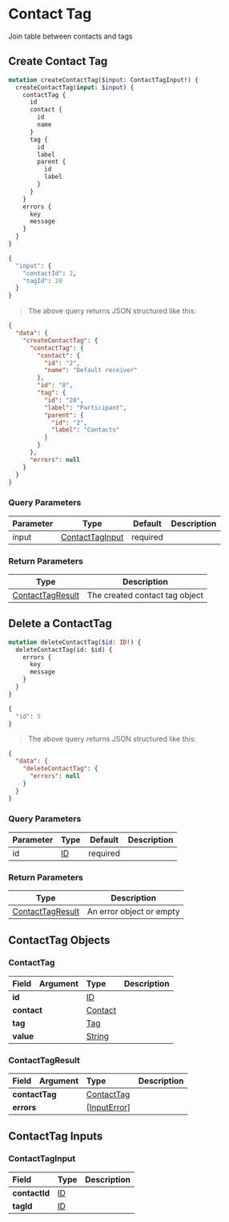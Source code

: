 # Contact Tag

Join table between contacts and tags

## Create Contact Tag
```graphql
mutation createContactTag($input: ContactTagInput!) {
  createContactTag(input: $input) {
    contactTag {
      id
      contact {
        id
        name
      }
      tag {
        id
        label
        parent {
          id
          label
        }
      }
    }
    errors {
      key
      message
    }
  }
}

{
  "input": {
    "contactId": 2,
    "tagId": 20
  }
}
```

> The above query returns JSON structured like this:

```json
{
  "data": {
    "createContactTag": {
      "contactTag": {
        "contact": {
          "id": "2",
          "name": "Default receiver"
        },
        "id": "8",
        "tag": {
          "id": "20",
          "label": "Participant",
          "parent": {
            "id": "2",
            "label": "Contacts"
          }
        }
      },
      "errors": null
    }
  }
}
```

### Query Parameters

Parameter | Type | Default | Description
--------- | ---- | ------- | -----------
input | <a href="#contacttaginput">ContactTagInput</a> | required ||

### Return Parameters
Type | Description
| ---- | -----------
<a href="#contacttagresult">ContactTagResult</a> | The created contact tag object

## Delete a ContactTag

```graphql
mutation deleteContactTag($id: ID!) {
  deleteContactTag(id: $id) {
    errors {
      key
      message
    }
  }
}

{
  "id": 5
}
```

> The above query returns JSON structured like this:

```json
{
  "data": {
    "deleteContactTag": {
      "errors": null
    }
  }
}
```

### Query Parameters

Parameter | Type | Default | Description
--------- | ---- | ------- | -----------
id | <a href="#id">ID</a> | required |

### Return Parameters
Type | Description
| ---- | -----------
<a href="#contacttagresult">ContactTagResult</a> | An error object or empty


## ContactTag Objects

### ContactTag

<table>
<thead>
<tr>
<th align="left">Field</th>
<th align="right">Argument</th>
<th align="left">Type</th>
<th align="left">Description</th>
</tr>
</thead>
<tbody>
<tr>
<td colspan="2" valign="top"><strong>id</strong></td>
<td valign="top"><a href="#id">ID</a></td>
<td></td>
</tr>
<tr>
<td colspan="2" valign="top"><strong>contact</strong></td>
<td valign="top"><a href="#contact">Contact</a></td>
<td></td>
</tr>
<tr>
<td colspan="2" valign="top"><strong>tag</strong></td>
<td valign="top"><a href="#tag">Tag</a></td>
<td></td>
</tr>
<tr>
<td colspan="2" valign="top"><strong>value</strong></td>
<td valign="top"><a href="#string">String</a></td>
<td></td>
</tr>
</tbody>
</table>

### ContactTagResult

<table>
<thead>
<tr>
<th align="left">Field</th>
<th align="right">Argument</th>
<th align="left">Type</th>
<th align="left">Description</th>
</tr>
</thead>
<tbody>
<tr>
<td colspan="2" valign="top"><strong>contactTag</strong></td>
<td valign="top"><a href="#contacttag">ContactTag</a></td>
<td></td>
</tr>
<tr>
<td colspan="2" valign="top"><strong>errors</strong></td>
<td valign="top">[<a href="#inputerror">InputError</a>]</td>
<td></td>
</tr>
</tbody>
</table>

## ContactTag Inputs

### ContactTagInput

<table>
<thead>
<tr>
<th colspan="2" align="left">Field</th>
<th align="left">Type</th>
<th align="left">Description</th>
</tr>
</thead>
<tbody>
<tr>
<td colspan="2" valign="top"><strong>contactId</strong></td>
<td valign="top"><a href="#id">ID</a></td>
<td></td>
</tr>
<tr>
<td colspan="2" valign="top"><strong>tagId</strong></td>
<td valign="top"><a href="#id">ID</a></td>
<td></td>
</tr>
</tbody>
</table>
